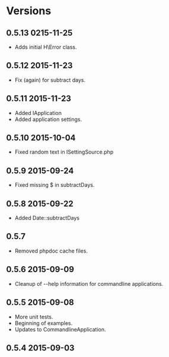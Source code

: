 # Versions

## 0.5.13 0215-11-25

* Adds initial H\Error class.

## 0.5.12 2015-11-23
* Fix (again) for subtract days.

## 0.5.11 2015-11-23
* Added IApplication
* Added application settings.

## 0.5.10 2015-10-04
* Fixed random text in ISettingSource.php

## 0.5.9 2015-09-24
* Fixed missing $ in subtractDays.

## 0.5.8 2015-09-22
* Added Date::subtractDays

## 0.5.7
* Removed phpdoc cache files.

## 0.5.6 2015-09-09
* Cleanup of --help information for commandline applications.

## 0.5.5 2015-09-08
* More unit tests.
* Beginning of examples.
* Updates to CommandlineApplication.

## 0.5.4 2015-09-03
